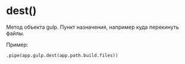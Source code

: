 # dest()
Метод объекта gulp.
Пункт назначения, например куда перекинуть файлы.

Пример:

    .pipe(app.gulp.dest(app.path.build.files))
